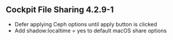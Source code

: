 ## Cockpit File Sharing 4.2.9-1

* Defer applying Ceph options until apply button is clicked
* Add shadow:localtime = yes to default macOS share options
